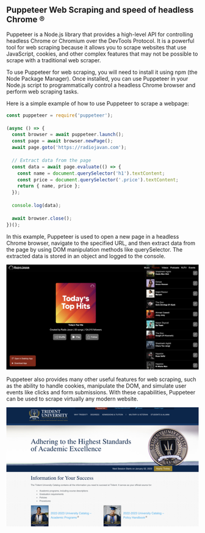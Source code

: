 ## Puppeteer Web Scraping and speed of headless Chrome &reg;

Puppeteer is a Node.js library that provides a high-level API for controlling headless Chrome or Chromium over the DevTools Protocol. It is a powerful tool for web scraping because it allows you to scrape websites that use JavaScript, cookies, and other complex features that may not be possible to scrape with a traditional web scraper.

To use Puppeteer for web scraping, you will need to install it using npm (the Node Package Manager). Once installed, you can use Puppeteer in your Node.js script to programmatically control a headless Chrome browser and perform web scraping tasks.

Here is a simple example of how to use Puppeteer to scrape a webpage:

``` js
const puppeteer = require('puppeteer');

(async () => {
  const browser = await puppeteer.launch();
  const page = await browser.newPage();
  await page.goto('https://radiojavan.com');

  // Extract data from the page
  const data = await page.evaluate(() => {
    const name = document.querySelector('h1').textContent;
    const price = document.querySelector('.price').textContent;
    return { name, price };
  });

  console.log(data);

  await browser.close();
})();
```
In this example, Puppeteer is used to open a new page in a headless Chrome browser, navigate to the specified URL, and then extract data from the page by using DOM manipulation methods like querySelector. The extracted data is stored in an object and logged to the console.

<img src="rj.png" width="550">

Puppeteer also provides many other useful features for web scraping, such as the ability to handle cookies, manipulate the DOM, and simulate user events like clicks and form submissions. With these capabilities, Puppeteer can be used to scrape virtually any modern website.

<img src="tui.png" width="550">